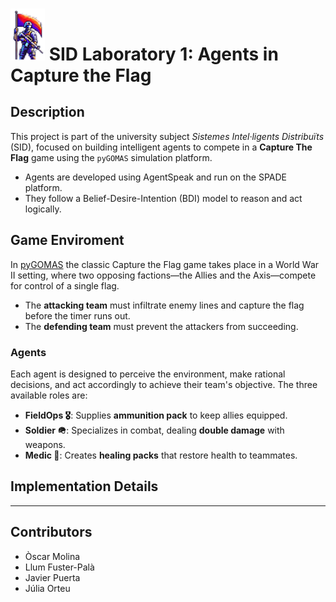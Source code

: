 <h1>
  <img src="./logo.png" alt="Logo" width="55">
  SID Laboratory 1: Agents in Capture the Flag
</h1>


## Description
This project is part of the university subject  *Sistemes Intel·ligents Distribuïts* (SID), focused on building intelligent agents to compete in a **Capture The Flag** game using the `pyGOMAS` simulation platform.
+ Agents are developed using AgentSpeak and run on the SPADE platform.
+ They follow a Belief-Desire-Intention (BDI) model to reason and act logically.

## Game Enviroment
In [pyGOMAS](https://github.com/javipalanca/pygomas) the classic Capture the Flag game takes place in a World War II setting, where two opposing factions—the Allies and the Axis—compete for control of a single flag.

+ The **attacking team** must infiltrate enemy lines and capture the flag before the timer runs out.
+ The **defending team** must prevent the attackers from succeeding.

### Agents
Each agent is designed to perceive the environment, make rational decisions, and act accordingly to achieve their team's objective. The three available roles are:

- **FieldOps 🎖**: Supplies **ammunition pack** to keep allies equipped.
- **Soldier 🪖**: Specializes in combat, dealing **double damage** with weapons.
- **Medic 🏥**: Creates **healing packs** that restore health to teammates.

## Implementation Details
---

## Contributors
- Òscar Molina
- Llum Fuster-Palà
- Javier Puerta
- Júlia Orteu
